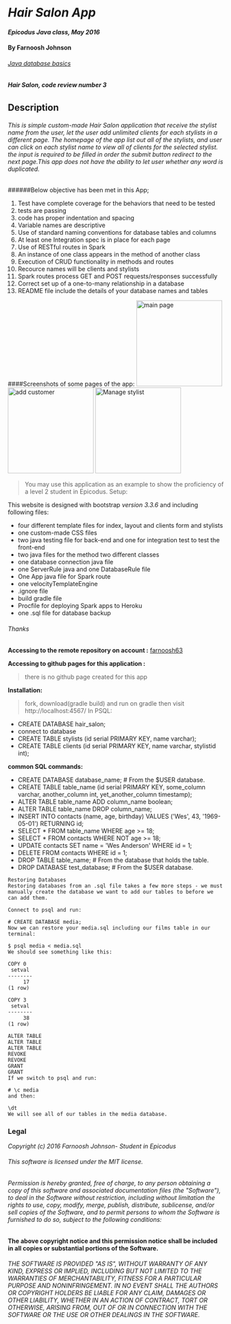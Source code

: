 # _Hair Salon App_

#### _Epicodus Java class, May 2016_

#### **By Farnoosh Johnson**

###### _[Java database basics](https://www.learnhowtoprogram.com/java/java-database-basics/database-basics-independent-project-c78ee055-12ad-4223-8b28-0ea3da1d0762)_

###### **Hair Salon, code review number 3**

## __Description__

###### This is simple custom-made Hair Salon application that receive the stylist name from the user, let the user add unlimited clients for each stylists in a different page. The homepage of the app list out all of the stylists, and user can click on each stylist name to view all of clients for the selected stylist. the input is required to be filled in order the submit button redirect to the next page.This app does not have the ability to let user whether any word is duplicated.
######Below objective has been met in this App;
1. Test have complete coverage for the behaviors that need to be tested
2. tests are passing
3. code has proper indentation and spacing
4. Variable names are descriptive
5. Use of standard naming conventions for database tables and columns
6. At least one Integration spec is in place for each page
7. Use of RESTful routes in Spark
8. An instance of one class appears in the method of another class
9. Execution of CRUD functionality in methods and routes
10. Recource names will be clients and stylists
11. Spark routes process GET and POST requests/responses successfully
12. Correct set up of a one-to-many relationship in a database
13. README file include the details of your database names and tables

####Screenshots of some pages of the app:
<img id="screen-1" src="https://s26.postimg.org/t8m2nr54p/Screen_Shot_2016_08_02_at_11_00_13_AM.png" width="200px" title="main page" />
<img id="screen-1" src="https://s26.postimg.org/fsz1yawmx/Screen+Shot 2016-08-02 at 11.01.45 AM.png" width="200px" title="add customer" />
<img id="screen-1" src="https://s26.postimg.org/93siiabax/Screen_Shot_2016_08_02_at_11_02_34_AM.png" width="200px" title="Manage stylist" />
> You may use this application as an example to show the proficiency of a level 2 student in Epicodus.
Setup:

This website is designed with bootstrap _version 3.3.6_ and including following files:
* four different template files for index, layout and clients form and stylists
* one custom-made CSS files
* two java testing file for back-end and one for integration test to test the front-end
* two java files for the method two different classes
* one database connection java file
* one ServerRule java and one DatabaseRule file
* One App java file for Spark route
* one velocityTemplateEngine
* .ignore file
* build gradle file
* Procfile for deploying Spark apps to Heroku
* one .sql file for database backup

###### Thanks

**Accessing to the remote repository on account :** [farnoosh63](https://github.com/Farnoosh63/HairSalon.git)

**Accessing to github pages for this application :**
> there is no github page created for this app


**Installation:**
>fork, download(gradle build) and run on gradle then visit http://localhost:4567/
>In PSQL:
* CREATE DATABASE hair_salon;
* connect to database
* CREATE TABLE stylists (id serial PRIMARY KEY, name varchar);
* CREATE TABLE clients (id serial PRIMARY KEY, name varchar, stylistid int);


**common SQL commands:**
* CREATE DATABASE database_name; # From the $USER database.
* CREATE TABLE table_name (id serial PRIMARY KEY, some_column varchar, another_column int, yet_another_column timestamp);
* ALTER TABLE table_name ADD column_name boolean;
* ALTER TABLE table_name DROP column_name;
* INSERT INTO contacts (name, age, birthday) VALUES ('Wes', 43, '1969-05-01') RETURNING id;
* SELECT * FROM table_name WHERE age >= 18;
* SELECT * FROM contacts WHERE NOT age >= 18;
* UPDATE contacts SET name = 'Wes Anderson' WHERE id = 1;
* DELETE FROM contacts WHERE id = 1;
* DROP TABLE table_name; # From the database that holds the table.
* DROP DATABASE test_database; # From the $USER database.

```
Restoring Databases
Restoring databases from an .sql file takes a few more steps - we must manually create the database we want to add our tables to before we can add them.

Connect to psql and run:

# CREATE DATABASE media;
Now we can restore your media.sql including our films table in our terminal:

$ psql media < media.sql
We should see something like this:

COPY 0
 setval 
--------
     17
(1 row)

COPY 3
 setval 
--------
     38
(1 row)

ALTER TABLE
ALTER TABLE
ALTER TABLE
REVOKE
REVOKE
GRANT
GRANT
If we switch to psql and run:

# \c media
and then:

\dt 
We will see all of our tables in the media database.
```

### Legal

_*Copyright (c) 2016 Farnoosh Johnson- Student in Epicodus*_

###### This software is licensed under the MIT license.

###### Permission is hereby granted, free of charge, to any person obtaining a copy of this software and associated documentation files (the "Software"), to deal in the Software without restriction, including without limitation the rights to use, copy, modify, merge, publish, distribute, sublicense, and/or sell copies of the Software, and to permit persons to whom the Software is furnished to do so, subject to the following conditions:

__The above copyright notice and this permission notice shall be included in all copies or substantial portions of the Software.__

###### THE SOFTWARE IS PROVIDED "AS IS", WITHOUT WARRANTY OF ANY KIND, EXPRESS OR IMPLIED, INCLUDING BUT NOT LIMITED TO THE WARRANTIES OF MERCHANTABILITY, FITNESS FOR A PARTICULAR PURPOSE AND NONINFRINGEMENT. IN NO EVENT SHALL THE AUTHORS OR COPYRIGHT HOLDERS BE LIABLE FOR ANY CLAIM, DAMAGES OR OTHER LIABILITY, WHETHER IN AN ACTION OF CONTRACT, TORT OR OTHERWISE, ARISING FROM, OUT OF OR IN CONNECTION WITH THE SOFTWARE OR THE USE OR OTHER DEALINGS IN THE SOFTWARE.
